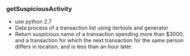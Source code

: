 ### getSuspiciousActivity
- use python 2.7
- Data process of a transaction list using itertools and generator
- Return suspicious name of a transaction spending more than $3000;
	and a transaction for which the next transaction for the same person 
	differs in location, and is less than an hour later.
